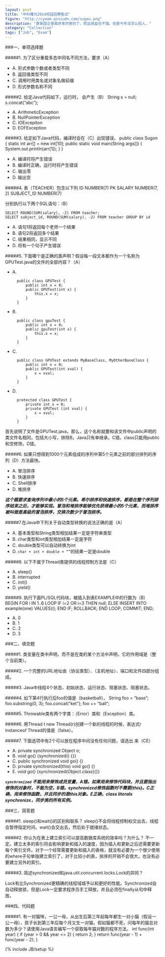 ```yaml
---
layout: post
title: "中科曙光2014校园招聘笔试"
figure: "http://cyeam.qiniudn.com/sugou.png"
description: "算是国企里面非常厉害的了，而且效益也不错。但是今年没怎么招人。"
category: "Collection"
tags: ["Job", "Exam"]
---
```

###一、单项选择题

#####1. 为了区分重载多态中同名不同方法，要求（A）
* A. 形式参数个数或者类型不同
* B. 返回值类型不同
* C. 调用时用类名或对象名做前缀
* D. 形式参数名称不同

#####2. 给定Java代码如下，运行时， 会产生（B）
    String s = null;
    s.concat(“abc”);

* A. ArithmeticException
* B. NullPointerException
* C. IOExcepiton
* D. EOFException

#####3. 给定如下Java代码，编译时会在（C）出现错误。
    public class Sugon {
        static int arr[] = new int[10];
        public static void main(String args[]) {
            System.out.println(arr[1]);
        }
    }

* A. 编译时将产生错误
* B. 编译时正确，运行时将产生错误
* C. 输出零
* D. 输出空

#####4. 表（TEACHER）包含以下列
    ID NUMBER(7) PK
    SALARY NUMBER(7, 2)
    SUBJECT_ID NUMBER(7)

分别执行以下两个SQL语句：（B）

    SELECT ROUND(SUM(salary), -2) FROM teacher;
    SELECT subject_id, ROUND(SUM(salary), -2) FROM teacher GROUP BY id 

* A. 语句1将返回每个老师一个结果
* B. 语句2将返回多个结果
* C. 结果相同，显示不同
* D. 将有一个句子产生错误

#####5. 下面哪个是正确的类声明？假设每一段文本都作为一个名称为GPUTest.java的文件的全部内容？（A）
* A. 

        public class GPUTest {
            public int x = 0;
            public GPUTest(int x) {
                this.x = x;
            }
        } 

* B. 

        public class gpuTest {
            public int x = 0;
            public gpuTest(int x) {
                this.x = x;
            }
        }

* C. 

        public class GPUTest extends MyBaseClass, MyOtherBaseClass {
            public int x = 0;
            public GPUTest(int xval) {
                x = xval;
            }
        }


* D. 

        protected class GPUTest {
            private int x = 0;
            private GPUTest (int xval) {
                x = xval;
            }
        }

首先说明了文件是GPUTest.java，那么，这个名称就要和该文件中public声明的类文件名相同，包括大小写，排除B。Java只有单继承，C错。class只能用public和空修饰，D错。

#####6. 如果只想得到1000个元素组成的序列中第5个元素之前的部分排列的序列（D）方法最快。
+ A. 冒泡排序
+ B. 快速排序
+ C. Shell排序
+ D. 堆排序

***这个题要求查询序列中最小的5个元素。希尔排序和快速排序，都是在整个序列排序结束之后，才能够实现。冒泡和堆排序能够优先获得最小的5个元素，而堆排序被叫做是高级的冒泡排序，交换次数少于冒泡排序。***

#####7.在Java中下列关于自动类型转换的说法正确的是（A）
+ A. 基本类型和String类型相加结果一定是字符串类型
+ B. char类型和int类型相加结果一定是字符
+ C. double类型可以自动转换为int
+ D. `char + int + double + “”`的结果一定是double

#####8. 以下不属于Thread类提供的线程控制方法是（C）
+ A. sleep()
+ B. interrupted
+ C. init()
+ D. yield()

#####9. 执行下面PL/SQL代码块，被插入到表EXAMPLE中的行数为（B）
    BEGIN
    FOR i IN 1..6 LOOP
    IF i=2 OR i=3 THEN null;
    ELSE
    INSERT INTO example(one) VALUES(i);
    END IF;
    ROLLBACK;
    END LOOP;
    COMMIT;
    END;
+ A. 0
+ B. 1
+ C. 2
+ D. 3


###二、填空题

#####1. 类变量在类中声明，而不是在类的某个方法中声明，它的作用域是（整个当前类）。

#####2. 一个完整的URL地址由（协议类型）、（主机地址）、端口和文件四部分组成。

#####3. Java中线程4个状态，初始状态、运行状态、阻塞状态、阻塞状态。

#####4. 如下第4行执行后foo的值是（basketball）。
    String foo = “base”;
    foo.substring(0, 3);
    foo.concat(“ket”);
    foo += “ball”;

#####5. Throwable类有两个字类：（Error）类和（Exception）类。

#####6. 用Thread t  new Thread(r)创建一个新的线程的时候，表达式r instanceof Thread的值是（false）。

#####7. 下面选项中有2个可以放在程序中间没有任何问题，请选出  来（CE）
+ A. private synchronized Object o;
+ B. void go() {synchronized() {}} 
+ C. public synchronized void go() {}
+ D. private synchronized(this) void go() {}
+ E. void go() {synchronized(Object.class){}} 

***`synchronized` 不能用来修饰成员变量，A错。如果用来修饰代码块，并且要指出修饰的对象时，不能为空，B错。synchronized修饰函数时不需要(this)。C正确，用来修饰函数，并且同步的是this对象。E正确，class literals synchronize，同步类的所有实例。***


###三、简答题

#####1. sleep()和wait()的区别和联系？
sleep()不会将线程控制权交出去，线程会暂停指定时间。wait()会交出去，然后处于就绪状态。

#####2. 你认为在表上建立索引可以提高数据库系统的效率吗？为什么？
不一定。建立太多的索引将会影响更新和插入的速度，因为插入和更新之后还需要更新每个索引文件。对于一个经常需要更新和插入的表格，就没有必要为一个很少使用的where子句单独建立索引了，对于比较小的表，排序的开销不会很大，也没有必要建立另外的索引。

#####3. 简述synchronized和java.util.concurrent.locks.Lock的异同？

Lock有比Synchronized更精确的线程域城予以和更好的性能。Synchronized会自动释放锁，但是Lock一定要求程序员手工释放，并且必须在finally从句中释放。


###四、代码题

#####1. 有一对猫咪，一公一母，从出生后第三年起每年都生一对小猫（假设一公一母），孩子长到第三年后每个月又生一对猫，假如猫都不死，问每年的猫总对数为多少？请使用Java语言编写一个获取每年猫对数的程序方法。
    int func(int year) {
        if (year > 0 && year <= 2) {
            return 2;
        }
        return func(year - 1) + func(year - 2);
    }
    

{% include JB/setup %}
